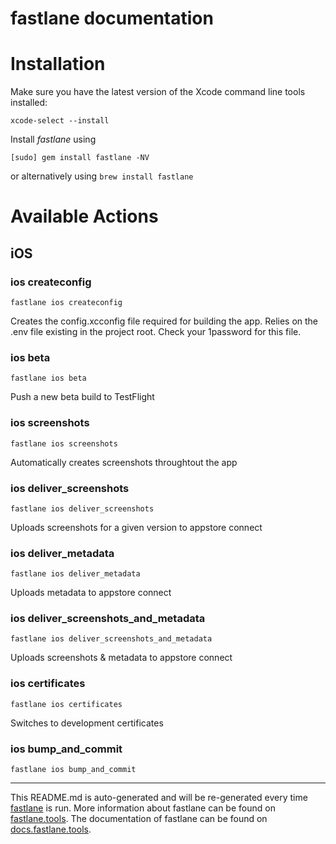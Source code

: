 fastlane documentation
================
# Installation

Make sure you have the latest version of the Xcode command line tools installed:

```
xcode-select --install
```

Install _fastlane_ using
```
[sudo] gem install fastlane -NV
```
or alternatively using `brew install fastlane`

# Available Actions
## iOS
### ios createconfig
```
fastlane ios createconfig
```
Creates the config.xcconfig file required for building the app. Relies on the .env file existing in the project root. Check your 1password for this file.
### ios beta
```
fastlane ios beta
```
Push a new beta build to TestFlight
### ios screenshots
```
fastlane ios screenshots
```
Automatically creates screenshots throughtout the app
### ios deliver_screenshots
```
fastlane ios deliver_screenshots
```
Uploads screenshots for a given version to appstore connect
### ios deliver_metadata
```
fastlane ios deliver_metadata
```
Uploads metadata to appstore connect
### ios deliver_screenshots_and_metadata
```
fastlane ios deliver_screenshots_and_metadata
```
Uploads screenshots & metadata to appstore connect
### ios certificates
```
fastlane ios certificates
```
Switches to development certificates
### ios bump_and_commit
```
fastlane ios bump_and_commit
```


----

This README.md is auto-generated and will be re-generated every time [fastlane](https://fastlane.tools) is run.
More information about fastlane can be found on [fastlane.tools](https://fastlane.tools).
The documentation of fastlane can be found on [docs.fastlane.tools](https://docs.fastlane.tools).
